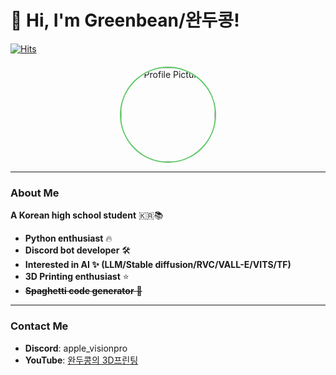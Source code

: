 <!-- ![header](https://capsule-render.vercel.app/api?type=venom&color=0:86d95e,100:5dc965&height=300&section=header&text=/Greenbean&fontSize=90&stroke=129234&strokeWidth=1&animation=fadeIn&rotate=2) -->

# 👋 Hi, I'm Greenbean/완두콩!

[![Hits](https://hits.seeyoufarm.com/api/count/incr/badge.svg?url=https%3A%2F%2Fgithub.com%2Fgreenbean1210&count_bg=%2397EB58&title_bg=%23555555&icon=&icon_color=%23E7E7E7&title=GITHUB&edge_flat=false)](https://hits.seeyoufarm.com)

<div style="text-align: center; margin-top: 20px;">
  <img src="https://i.ibb.co/ggvLhgr/821c982593a8817d32d910f75b930817.png" alt="Profile Picture" width="150" height="150" style="border-radius: 50%; border: 2px solid #5dc965;">
</div>

---

### About Me

**A Korean high school student** 🇰🇷📚

- **Python enthusiast** 🔥
- **Discord bot developer** 🛠️
- **Interested in AI ✨ (LLM/Stable diffusion/RVC/VALL-E/VITS/TF)**
- **3D Printing enthusiast** ⭐️
- ~~**Spaghetti code generator** 🍝~~

---

### Contact Me

- **Discord**: apple_visionpro
- **YouTube**: [완두콩의 3D프린팅](https://www.youtube.com/@greenbean3d)

